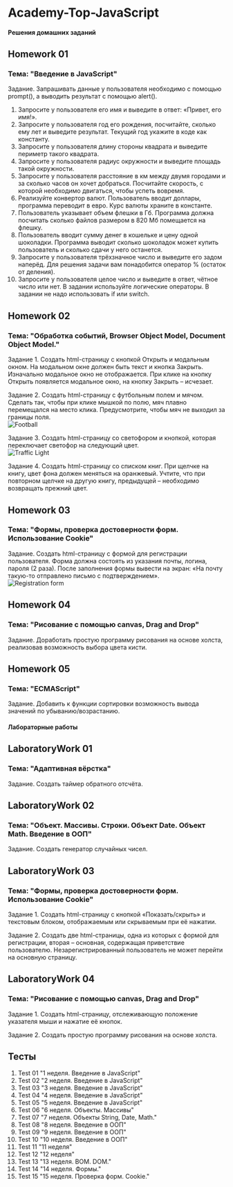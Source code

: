 # Academy-Top-JavaScript

#### Решения домашних заданий

## Homework 01

### Тема: "Введение в JavaScript"

Задание. Запрашивать данные у пользователя необходимо с помощью prompt(), а выводить результат с помощью alert().
1. Запросите у пользователя его имя и выведите в ответ: «Привет, его имя!».
2. Запросите у пользователя год его рождения, посчитайте, сколько ему лет и выведите результат. Текущий год укажите в коде как константу.
3. Запросите у пользователя длину стороны квадрата и выведите периметр такого квадрата.
4. Запросите у пользователя радиус окружности и выведите площадь такой окружности.
5. Запросите у пользователя расстояние в км между двумя городами и за сколько часов он хочет добраться. Посчитайте скорость, с которой необходимо двигаться, чтобы успеть вовремя.
6. Реализуйте конвертор валют. Пользователь вводит доллары, программа переводит в евро. Курс валюты храните в константе.
7. Пользователь указывает объем флешки в Гб. Программа должна посчитать сколько файлов размером в 820 Мб помещается на флешку.
8. Пользователь вводит сумму денег в кошельке и цену одной шоколадки. Программа выводит сколько шоколадок может купить пользователь и сколько сдачи у него останется.
9. Запросите у пользователя трёхзначное число и выведите его задом наперёд. Для решения задачи вам понадобится оператор % (остаток от деления).
10. Запросите у пользователя целое число и выведите в ответ, чётное число или нет. В задании используйте логические операторы. В задании не надо использовать if или switch.

## Homework 02

### Тема: "Обработка событий, Browser Object Model, Document Object Model."

Задание 1. Создать html-страницу с кнопкой Открыть и модальным окном. На модальном окне должен быть текст и кнопка Закрыть. Изначально модальное окно не отображается. При клике на кнопку Открыть появляется модальное окно, на кнопку Закрыть – исчезает.

Задание 2. Создать html-страницу с футбольным полем и мячом. Сделать так, чтобы при клике мышкой по полю, мяч плавно перемещался на место клика. Предусмотрите, чтобы мяч не выходил за границы поля.    
![Football](https://github.com/KstNik/Academy-Top-JavaScript/assets/117995964/216387b9-f3b9-4fec-bf4a-3a705a43d8b3)

Задание 3. Создать html-страницу со светофором и кнопкой, которая переключает светофор на следующий цвет.    
![Traffic Light](https://github.com/KstNik/Academy-Top-JavaScript/assets/117995964/54abf259-1bbc-438c-b247-d1b0c9f63891)

Задание 4. Создать html-страницу со списком книг. При щелчке на книгу, цвет фона должен меняться на оранжевый. Учтите, что при повторном щелчке на другую книгу, предыдущей – необходимо возвращать прежний цвет.

## Homework 03

### Тема: "Формы, проверка достоверности форм. Использование Cookie"

Задание. Создать html-страницу с формой для регистрации пользователя. Форма должна состоять из указания почты, логина, пароля (2 раза). После заполнения формы вывести на экран: «На почту такую-то отправлено письмо с подтверждением».    
![Registration form](https://github.com/KstNik/Academy-Top-JavaScript/assets/117995964/a76e5122-4aa8-4ce3-86b3-45392dd7c60d)

## Homework 04

### Тема: "Рисование с помощью canvas, Drag and Drop"

Задание. Доработать простую программу рисования на основе холста, реализовав возможность выбора цвета кисти.

## Homework 05

### Тема: "ECMAScript"

Задание. Добавить к функции сортировки возможность вывода значений по убыванию/возрастанию.

#### Лабораторные работы

## LaboratoryWork 01

### Тема: "Адаптивная вёрстка"

Задание. Создать таймер обратного отсчёта.

## LaboratoryWork 02

### Тема: "Объект. Массивы. Строки. Объект Date. Объект Math. Введение в ООП"

Задание. Создать генератор случайных чисел.

## LaboratoryWork 03

### Тема: "Формы, проверка достоверности форм. Использование Cookie"

Задание 1. Создать html-страницу с кнопкой «Показать/скрыть» и текстовым блоком, отображаемым или скрываемым при её нажатии.

Задание 2. Создать две html-страницы, одна из которых с формой для регистрации, вторая – основная, содержащая приветствие пользователю. Незарегистрированный пользователь не может перейти на основную страницу.

## LaboratoryWork 04

### Тема: "Рисование с помощью canvas, Drag and Drop"

Задание 1. Создать html-страницу, отслеживающую положение указателя мыши и нажатие её кнопок.

Задание 2. Создать простую программу рисования на основе холста.

## Тесты

1. Test 01 "1 неделя. Введение в JavaScript"
2. Test 02 "2 неделя. Введение в JavaScript"
3. Test 03 "3 неделя. Введение в JavaScript"
4. Test 04 "4 неделя. Введение в JavaScript"
5. Test 05 "5 неделя. Введение в JavaScript"
6. Test 06 "6 неделя. Объекты. Массивы"
7. Test 07 "7 неделя. Объекты String, Date, Math."
8. Test 08 "8 неделя. Введение в ООП"
9. Test 09 "9 неделя. Введение в ООП"
10. Test 10 "10 неделя. Введение в ООП"
11. Test 11 "11 неделя"
12. Test 12 "12 неделя"
13. Test 13 "13 неделя. BOM. DOM."
14. Test 14 "14 неделя. Формы."
15. Test 15 "15 неделя. Проверка форм. Cookie."
